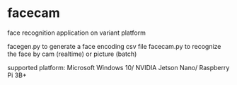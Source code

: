 # facecam
face recognition application on variant platform

facegen.py to generate a face encoding csv file
facecam.py to recognize the face by cam (realtime) or picture (batch)

supported platform: Microsoft Windows 10/ NVIDIA Jetson Nano/ Raspberry Pi 3B+

